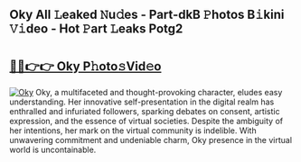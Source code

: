 ## Oky All 𝙻eaked 𝙽u𝚍es - Part-dkB 𝙿hotos B𝚒kini 𝚅𝚒deo - Hot 𝙿art 𝙻eaks Potg2

# <h2><a href="http://ld05q0.urlbe.top/?page=Oky">🔗🔗👉👉 Oky P𝚑oto𝚜Vid𝚎o</a></h2>

[![Oky](https://i.imgur.com/eBuTRDB.gif)](http://ld05q0.urlbe.top/?page=Oky)
Oky, a multifaceted and thought-provoking character, eludes easy understanding. Her innovative self-presentation in the digital realm has enthralled and infuriated followers, sparking debates on consent, artistic expression, and the essence of virtual societies. Despite the ambiguity of her intentions, her mark on the virtual community is indelible. With unwavering commitment and undeniable charm, Oky presence in the virtual world is uncontainable.
